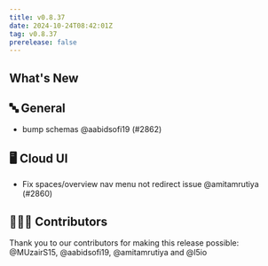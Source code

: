 ```yaml
---
title: v0.8.37
date: 2024-10-24T08:42:01Z
tag: v0.8.37
prerelease: false
---
```


## What's New
## 🔤 General
- bump schemas @aabidsofi19 (#2862)

## 🖥 Cloud UI

- Fix spaces/overview nav menu not redirect issue @amitamrutiya (#2860)

## 👨🏽‍💻 Contributors

Thank you to our contributors for making this release possible:
@MUzairS15, @aabidsofi19, @amitamrutiya and @l5io

